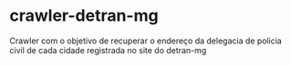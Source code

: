 # crawler-detran-mg
Crawler com o objetivo de recuperar o endereço da delegacia de policia civil de cada cidade registrada no site do detran-mg
